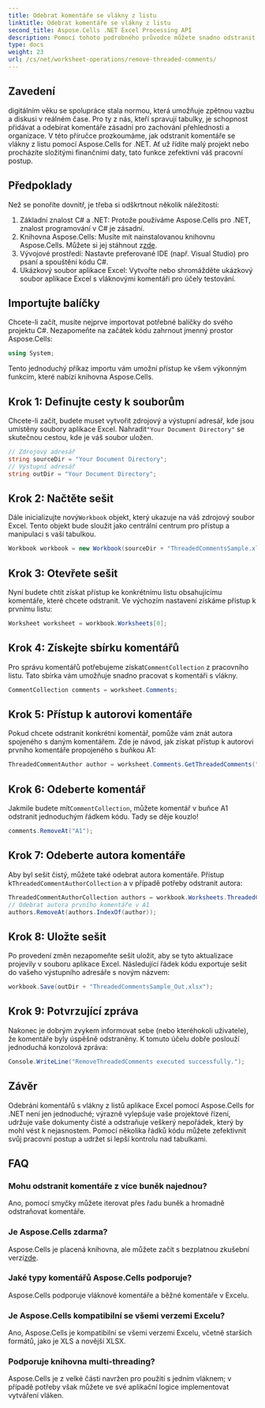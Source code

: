 ```yaml
---
title: Odebrat komentáře se vlákny z listu
linktitle: Odebrat komentáře se vlákny z listu
second_title: Aspose.Cells .NET Excel Processing API
description: Pomocí tohoto podrobného průvodce můžete snadno odstranit komentáře s vlákny z listů aplikace Excel pomocí Aspose.Cells for .NET. Zjednodušte si správu Excelu.
type: docs
weight: 23
url: /cs/net/worksheet-operations/remove-threaded-comments/
---
```

## Zavedení
digitálním věku se spolupráce stala normou, která umožňuje zpětnou vazbu a diskusi v reálném čase. Pro ty z nás, kteří spravují tabulky, je schopnost přidávat a odebírat komentáře zásadní pro zachování přehlednosti a organizace. V této příručce prozkoumáme, jak odstranit komentáře se vlákny z listu pomocí Aspose.Cells for .NET. Ať už řídíte malý projekt nebo procházíte složitými finančními daty, tato funkce zefektivní váš pracovní postup.
## Předpoklady
Než se ponoříte dovnitř, je třeba si odškrtnout několik náležitostí:
1. Základní znalost C# a .NET: Protože používáme Aspose.Cells pro .NET, znalost programování v C# je zásadní.
2.  Knihovna Aspose.Cells: Musíte mít nainstalovanou knihovnu Aspose.Cells. Můžete si jej stáhnout z[zde](https://releases.aspose.com/cells/net/).
3. Vývojové prostředí: Nastavte preferované IDE (např. Visual Studio) pro psaní a spouštění kódu C#.
4. Ukázkový soubor aplikace Excel: Vytvořte nebo shromážděte ukázkový soubor aplikace Excel s vláknovými komentáři pro účely testování.
## Importujte balíčky
Chcete-li začít, musíte nejprve importovat potřebné balíčky do svého projektu C#. Nezapomeňte na začátek kódu zahrnout jmenný prostor Aspose.Cells:
```csharp
using System;
```
Tento jednoduchý příkaz importu vám umožní přístup ke všem výkonným funkcím, které nabízí knihovna Aspose.Cells.
## Krok 1: Definujte cesty k souborům
 Chcete-li začít, budete muset vytvořit zdrojový a výstupní adresář, kde jsou umístěny soubory aplikace Excel. Nahradit`"Your Document Directory"` se skutečnou cestou, kde je váš soubor uložen.
```csharp
// Zdrojový adresář
string sourceDir = "Your Document Directory";
// Výstupní adresář
string outDir = "Your Document Directory";
```
## Krok 2: Načtěte sešit
 Dále inicializujte nový`Workbook` objekt, který ukazuje na váš zdrojový soubor Excel. Tento objekt bude sloužit jako centrální centrum pro přístup a manipulaci s vaší tabulkou.
```csharp
Workbook workbook = new Workbook(sourceDir + "ThreadedCommentsSample.xlsx");
```
## Krok 3: Otevřete sešit
Nyní budete chtít získat přístup ke konkrétnímu listu obsahujícímu komentáře, které chcete odstranit. Ve výchozím nastavení získáme přístup k prvnímu listu:
```csharp
Worksheet worksheet = workbook.Worksheets[0];
```
## Krok 4: Získejte sbírku komentářů
 Pro správu komentářů potřebujeme získat`CommentCollection` z pracovního listu. Tato sbírka vám umožňuje snadno pracovat s komentáři s vlákny.
```csharp
CommentCollection comments = worksheet.Comments;
```
## Krok 5: Přístup k autorovi komentáře
Pokud chcete odstranit konkrétní komentář, pomůže vám znát autora spojeného s daným komentářem. Zde je návod, jak získat přístup k autorovi prvního komentáře propojeného s buňkou A1:
```csharp
ThreadedCommentAuthor author = worksheet.Comments.GetThreadedComments("A1")[0].Author;
```
## Krok 6: Odeberte komentář
 Jakmile budete mít`CommentCollection`, můžete komentář v buňce A1 odstranit jednoduchým řádkem kódu. Tady se děje kouzlo!
```csharp
comments.RemoveAt("A1");
```
## Krok 7: Odeberte autora komentáře
 Aby byl sešit čistý, můžete také odebrat autora komentáře. Přístup k`ThreadedCommentAuthorCollection` a v případě potřeby odstranit autora:
```csharp
ThreadedCommentAuthorCollection authors = workbook.Worksheets.ThreadedCommentAuthors;
// Odebrat autora prvního komentáře v A1
authors.RemoveAt(authors.IndexOf(author));
```
## Krok 8: Uložte sešit
Po provedení změn nezapomeňte sešit uložit, aby se tyto aktualizace projevily v souboru aplikace Excel. Následující řádek kódu exportuje sešit do vašeho výstupního adresáře s novým názvem:
```csharp
workbook.Save(outDir + "ThreadedCommentsSample_Out.xlsx");
```
## Krok 9: Potvrzující zpráva
Nakonec je dobrým zvykem informovat sebe (nebo kteréhokoli uživatele), že komentáře byly úspěšně odstraněny. K tomuto účelu dobře poslouží jednoduchá konzolová zpráva:
```csharp
Console.WriteLine("RemoveThreadedComments executed successfully.");
```
## Závěr
Odebrání komentářů s vlákny z listů aplikace Excel pomocí Aspose.Cells for .NET není jen jednoduché; výrazně vylepšuje vaše projektové řízení, udržuje vaše dokumenty čisté a odstraňuje veškerý nepořádek, který by mohl vést k nejasnostem. Pomocí několika řádků kódu můžete zefektivnit svůj pracovní postup a udržet si lepší kontrolu nad tabulkami.
## FAQ
### Mohu odstranit komentáře z více buněk najednou?
Ano, pomocí smyčky můžete iterovat přes řadu buněk a hromadně odstraňovat komentáře.
### Je Aspose.Cells zdarma?
 Aspose.Cells je placená knihovna, ale můžete začít s bezplatnou zkušební verzí[zde](https://releases.aspose.com/).
### Jaké typy komentářů Aspose.Cells podporuje?
Aspose.Cells podporuje vláknové komentáře a běžné komentáře v Excelu.
### Je Aspose.Cells kompatibilní se všemi verzemi Excelu?
Ano, Aspose.Cells je kompatibilní se všemi verzemi Excelu, včetně starších formátů, jako je XLS a novější XLSX.
### Podporuje knihovna multi-threading?
Aspose.Cells je z velké části navržen pro použití s jedním vláknem; v případě potřeby však můžete ve své aplikační logice implementovat vytváření vláken.
